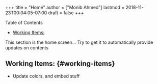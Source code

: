 +++
title = "Home"
author = ["Monib Ahmed"]
lastmod = 2018-11-23T00:04:05-07:00
draft = false
+++

<div class="ox-hugo-toc toc">
<div></div>

<div class="heading">Table of Contents</div>

- [Working Items:](#working-items)

</div>
<!--endtoc-->

This section is the home screen... Try to get it to automatically provide updates on contents


## Working Items: {#working-items}

-   Update colors, and embed stuff
